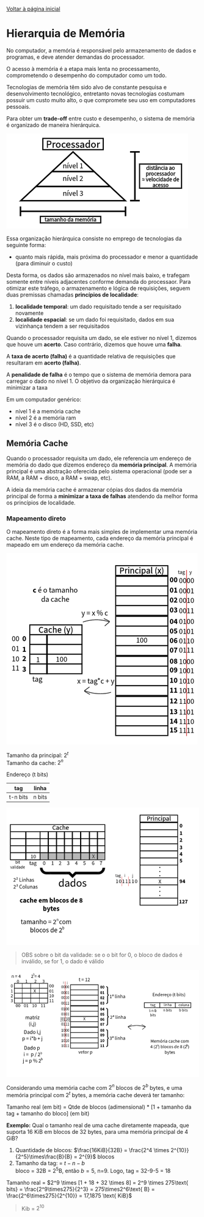 [Voltar à página inicial](../README.md#sumário)
# Hierarquia de Memória
No computador, a memória é responsável pelo armazenamento de dados e programas, e deve atender demandas do processador.

O acesso à memória é a etapa mais lenta no processamento, comprometendo o desempenho do computador como um todo.

Tecnologias de memória têm sido alvo de constante pesquisa e desenvolvimento tecnológico, entretanto novas tecnologias costumam possuir um custo muito alto, o que compromete seu uso em computadores pessoais.

Para obter um **trade-off** entre custo e desempenho, o sistema de memória é organizado de maneira hierárquica.

![](hierarquia.png)

Essa organização hierárquica consiste no emprego de tecnologias da seguinte forma:
- quanto mais rápida, mais próxima do processador e menor a quantidade (para diminuir o custo)

Desta forma, os dados são armazenados no nível mais baixo, e trafegam somente entre níveis adjacentes conforme demanda do processaor. Para otimizar este tráfego, o armazenamento e lógica de requisições, seguem duas premissas chamadas **princípios de localidade**:
1. **localidade temporal**: um dado requisitado tende a ser requisitado novamente
2. **localidade espacial**: se um dado foi requisitado, dados em sua vizinhança tendem a ser requisitados

Quando o processador requisita um dado, se ele estiver no nível 1, dizemos que houve um **acerto**. Caso contrário, dizemos que houve uma **falha**. 

A **taxa de acerto (falha)** é a quantidade relativa de requisições que resultaram em **acerto (falha)**.

A **penalidade de falha** é o tempo que o sistema de memória demora para carregar o dado no nível 1. O objetivo da organização hierárquica é minimizar a taxa

Em um computador genérico:
- nível 1 é a memória cache
- nível 2 é a memória ram
- nível 3 é o disco (HD, SSD, etc)

## Memória Cache
Quando o processador requisita um dado, ele referencia um endereço de memória do dado que dizemos endereço da **memória principal**. A memória principal é uma abstração oferecida pelo sistema operacional (pode ser a RAM, a RAM + disco, a RAM + swap, etc).

A ideia da memória cache é armazenar cópias dos dados da memória principal de forma a **minimizar a taxa de falhas** atendendo da melhor forma os princípios de localidade.

### Mapeamento direto
O mapeamento direto é a forma mais simples de implementar uma memória cache. Neste tipo de mapeamento, cada endereço da memória principal é mapeado em um endereço da memória cache.

![](mapeamento_direto.png)
 
Tamanho da principal: $2^t$  
Tamanho da cache: $2^n$

Endereço (t bits)

| tag | linha |
| :--: | :--: |
| t-n bits | n bits |

![](cache_matriz.png)

>OBS sobre o bit da validade: se o o bit for 0, o bloco de dados é inválido, se for 1, o dado é válido

![](fatia_matriz.png)

Considerando uma memória cache com $2^n$ blocos de $2^b$ bytes, e uma memória principal com $2^t$ bytes, a memória cache deverá ter tamanho:

Tamanho real (em bit) = Qtde de blocos (adimensional) * [1 + tamanho da tag + tamanho do bloco] (em bit)
 

**Exemplo:** Qual o tamanho real de uma cache diretamente mapeada, que suporta 16 KiB em blocos de 32 bytes, para uma memória principal de 4 GiB?

1. Quantidade de blocos: $\frac{16KiB}{32B} = \frac{2^4 \times 2^{10}}{2^5}\times\frac{B}{B} = 2^{9}$ blocos
2. Tamanho da tag: = $t-n-b$  
bloco = 32B = $2^5$B, então $b=5$, n=9. Logo, tag = 32-9-5 = 18

Tamanho real = $2^9 \times [1 + 18 + 32 \times 8] = 2^9 \times 275\text{ bits} = \frac{2^9\times275}{2^3} = 275\times2^6\text{ B} = \frac{2^6\times275}{2^{10}} = 17,1875 \text{ KiB}$

>Kib = $2^{10}$